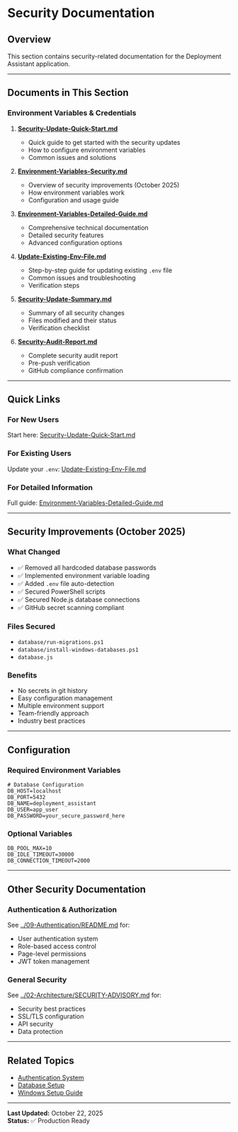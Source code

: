 # Security Documentation

## Overview

This section contains security-related documentation for the Deployment Assistant application.

---

## Documents in This Section

### Environment Variables & Credentials

1. **[Security-Update-Quick-Start.md](./Security-Update-Quick-Start.md)**
   - Quick guide to get started with the security updates
   - How to configure environment variables
   - Common issues and solutions

2. **[Environment-Variables-Security.md](./Environment-Variables-Security.md)**
   - Overview of security improvements (October 2025)
   - How environment variables work
   - Configuration and usage guide

3. **[Environment-Variables-Detailed-Guide.md](./Environment-Variables-Detailed-Guide.md)**
   - Comprehensive technical documentation
   - Detailed security features
   - Advanced configuration options

4. **[Update-Existing-Env-File.md](./Update-Existing-Env-File.md)**
   - Step-by-step guide for updating existing `.env` file
   - Common issues and troubleshooting
   - Verification steps

5. **[Security-Update-Summary.md](./Security-Update-Summary.md)**
   - Summary of all security changes
   - Files modified and their status
   - Verification checklist

6. **[Security-Audit-Report.md](./Security-Audit-Report.md)**
   - Complete security audit report
   - Pre-push verification
   - GitHub compliance confirmation

---

## Quick Links

### For New Users
Start here: [Security-Update-Quick-Start.md](./Security-Update-Quick-Start.md)

### For Existing Users
Update your `.env`: [Update-Existing-Env-File.md](./Update-Existing-Env-File.md)

### For Detailed Information
Full guide: [Environment-Variables-Detailed-Guide.md](./Environment-Variables-Detailed-Guide.md)

---

## Security Improvements (October 2025)

### What Changed
- ✅ Removed all hardcoded database passwords
- ✅ Implemented environment variable loading
- ✅ Added `.env` file auto-detection
- ✅ Secured PowerShell scripts
- ✅ Secured Node.js database connections
- ✅ GitHub secret scanning compliant

### Files Secured
- `database/run-migrations.ps1`
- `database/install-windows-databases.ps1`
- `database.js`

### Benefits
- No secrets in git history
- Easy configuration management
- Multiple environment support
- Team-friendly approach
- Industry best practices

---

## Configuration

### Required Environment Variables

```env
# Database Configuration
DB_HOST=localhost
DB_PORT=5432
DB_NAME=deployment_assistant
DB_USER=app_user
DB_PASSWORD=your_secure_password_here
```

### Optional Variables

```env
DB_POOL_MAX=10
DB_IDLE_TIMEOUT=30000
DB_CONNECTION_TIMEOUT=2000
```

---

## Other Security Documentation

### Authentication & Authorization
See [../09-Authentication/README.md](../09-Authentication/README.md) for:
- User authentication system
- Role-based access control
- Page-level permissions
- JWT token management

### General Security
See [../02-Architecture/SECURITY-ADVISORY.md](../02-Architecture/SECURITY-ADVISORY.md) for:
- Security best practices
- SSL/TLS configuration
- API security
- Data protection

---

## Related Topics

- [Authentication System](../09-Authentication/README.md)
- [Database Setup](../04-Database/Database-README.md)
- [Windows Setup Guide](../04-Database/Windows-Database-Setup-Guide.md)

---

**Last Updated:** October 22, 2025  
**Status:** ✅ Production Ready


